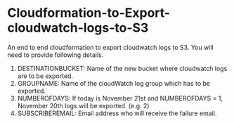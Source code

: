 # Cloudformation-to-Export-cloudwatch-logs-to-S3

An end to end cloudformation to export cloudwatch logs to S3. You will need to provide following details.    

 1. DESTINATIONBUCKET: Name of the new bucket where cloudwatch logs are to be exported.
 2. GROUPNAME: Name of the cloudWatch log group which has to be exported.
 3. NUMBEROFDAYS: If today is November 21st and NUMBEROFDAYS = 1, November 20th logs will be exported. (e.g. 2)    
 4. SUBSCRIBEREMAIL: Email address who will receive the failure email.
